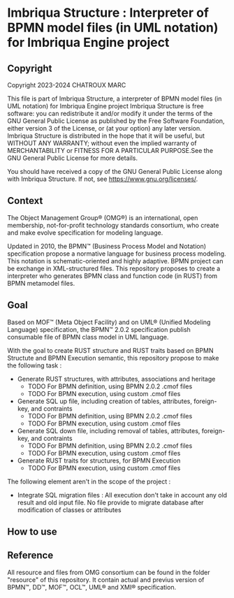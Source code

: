 # Imbriqua Structure : Interpreter of BPMN model files (in UML notation) for Imbriqua Engine project

## Copyright

Copyright 2023-2024 CHATROUX MARC

This file is part of Imbriqua Structure, a interpreter of BPMN model files (in UML notation) for Imbriqua Engine project
Imbriqua Structure is free software: you can redistribute it and/or modify it under the terms of the GNU General Public License as published by the Free Software Foundation, either version 3 of the License, or (at your option) any later version.
Imbriqua Structure is distributed in the hope that it will be useful, but WITHOUT ANY WARRANTY; without even the implied warranty of MERCHANTABILITY or FITNESS FOR A PARTICULAR PURPOSE.See the GNU General Public License for more details.

You should have received a copy of the GNU General Public License along with Imbriqua Structure. If not, see <https://www.gnu.org/licenses/>.


## Context

The Object Management Group® (OMG®) is an international, open membership, not-for-profit technology standards consortium, who create and make evolve specification for modeling language.

Updated in 2010, the BPMN™ (Business Process Model and Notation) specification propose a normative language for business process modeling. This notation is schematic-oriented and highly adaptive. BPMN project can be exchange in XML-structured files. This repository proposes to create a interpreter who generates BPMN class and function code (in RUST) from BPMN metamodel files.



## Goal

 Based on MOF™ (Meta Object Facility) and on UML® (Unified Modeling Language) specification, the BPMN™ 2.0.2 specification publish consumable file of BPMN class model in UML language.

 With the goal to create RUST structure and RUST traits based on BPMN Structute and BPMN Execution semantic, this repository propose to make the following task :

* Generate RUST structures, with attributes, associations and heritage
    * TODO For BPMN definition, using BPMN 2.0.2 .cmof files
    * TODO For BPMN execution, using custom .cmof files 
* Generate SQL up file, including creation of tables, attributes, foreign-key, and contraints
    * TODO For BPMN definition, using BPMN 2.0.2 .cmof files
    * TODO For BPMN execution, using custom .cmof files
* Generate SQL down file, including removal of tables, attributes, foreign-key, and contraints
    * TODO For BPMN definition, using BPMN 2.0.2 .cmof files
    * TODO For BPMN execution, using custom .cmof files
* Generate RUST traits for structures, for BPMN Execution
    * TODO For BPMN execution, using custom .cmof files

The following element aren't in the scope of the project :

* Integrate SQL migration files : All execution don't take in account any old result and old input file. No file provide to migrate database after modification of classes or attributes



## How to use 




## Reference

All resource and files from OMG consortium can be found in the folder "resource" of this repository. It contain actual and previus version of BPMN™, DD™, MOF™, OCL™, UML® and XMI® specification.




